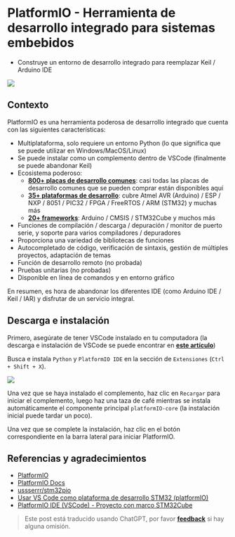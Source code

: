 # PlatformIO - Herramienta de desarrollo integrado para sistemas embebidos

- Construye un entorno de desarrollo integrado para reemplazar Keil / Arduino IDE

![](https://wiki-media-1253965369.cos.ap-guangzhou.myqcloud.com/img/20200531112801.png)

## Contexto

PlatformIO es una herramienta poderosa de desarrollo integrado que cuenta con las siguientes características:

- Multiplataforma, solo requiere un entorno Python (lo que significa que se puede utilizar en Windows/MacOS/Linux)
- Se puede instalar como un complemento dentro de VSCode (finalmente se puede abandonar Keil)
- Ecosistema poderoso:
  - [**800+ placas de desarrollo comunes**](https://docs.platformio.org/en/latest/boards/index.html#boards): casi todas las placas de desarrollo comunes que se pueden comprar están disponibles aquí
  - [**35+ plataformas de desarrollo**](https://docs.platformio.org/en/latest/platforms/index.html#platforms): cubre Atmel AVR (Arduino) / ESP / NXP / 8051 / PIC32 / FPGA / FreeRTOS / ARM (STM32) y muchas más
  - [**20+ frameworks**](https://docs.platformio.org/en/latest/frameworks/index.html#frameworks): Arduino / CMSIS / STM32Cube y muchos más
- Funciones de compilación / descarga / depuración / monitor de puerto serie, y soporte para varios compiladores / depuradores
- Proporciona una variedad de bibliotecas de funciones
- Autocompletado de código, verificación de sintaxis, gestión de múltiples proyectos, adaptación de temas
- Función de desarrollo remoto (no probada)
- Pruebas unitarias (no probadas)
- Disponible en línea de comandos y en entorno gráfico

En resumen, es hora de abandonar los diferentes IDE (como Arduino IDE / Keil / IAR) y disfrutar de un servicio integral.

## Descarga e instalación

Primero, asegúrate de tener VSCode instalado en tu computadora (la descarga e instalación de VSCode se puede encontrar en [**este artículo**](https://wiki-power.com/VSCode生产力指南-环境配置))

Busca e instala `Python` y `PlatformIO IDE` en la sección de `Extensiones` (`Ctrl + Shift + X`).

![](https://wiki-media-1253965369.cos.ap-guangzhou.myqcloud.com/img/20200531113916.png)

Una vez que se haya instalado el complemento, haz clic en `Recargar` para iniciar el complemento, luego haz una taza de café mientras se instala automáticamente el componente principal `platformIO-core` (la instalación inicial puede tardar un poco).

Una vez que se complete la instalación, haz clic en el botón correspondiente en la barra lateral para iniciar PlatformIO.

## Referencias y agradecimientos

- [PlatformIO](https://platformio.org/)
- [PlatformIO Docs](https://docs.platformio.org/en/latest/index.html)
- [ussserrr/stm32pio](https://github.com/ussserrr/stm32pio#requirements)
- [Usar VS Code como plataforma de desarrollo STM32 (platformIO)](https://www.jianshu.com/p/49cfa03d6164)
- [PlatformIO IDE (VSCode) - Proyecto con marco STM32Cube](https://www.smslit.top/2019/08/24/platformio-stm32-cubemx/)

> Este post está traducido usando ChatGPT, por favor [**feedback**](https://github.com/linyuxuanlin/Wiki_MkDocs/issues/new) si hay alguna omisión.